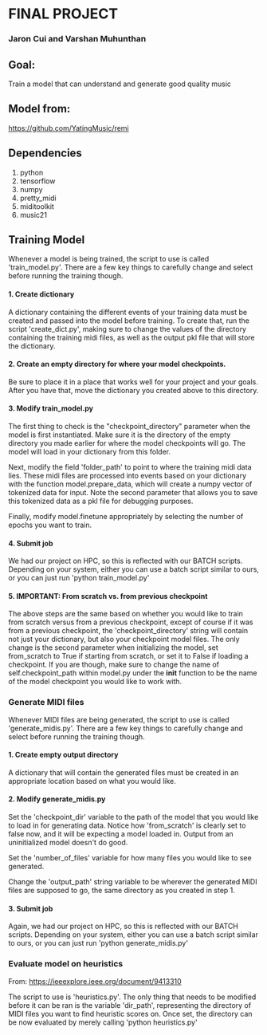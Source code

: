 # FINAL PROJECT
### Jaron Cui and Varshan Muhunthan

## Goal:
Train a model that can understand and generate good quality music

## Model from:
https://github.com/YatingMusic/remi

## Dependencies
1. python
2. tensorflow
3. numpy
4. pretty_midi
5. miditoolkit
6. music21
## Training Model

Whenever a model is being trained, the script to use is called 'train_model.py'. There are a few key things to carefully change and select before running the training though.

#### 1. Create dictionary
A dictionary containing the different events of your training data must be created and passed into the model before training. To create that, run the script 'create_dict.py', making sure to change the values of the directory containing the training midi files, as well as the output pkl file that will store the dictionary. 

#### 2. Create an empty directory for where your model checkpoints.
Be sure to place it in a place that works well for your project and your goals. After you have that, move the dictionary you created above to this directory. 

#### 3. Modify train_model.py
The first thing to check is the "checkpoint_directory" parameter when the model is first instantiated. Make sure it is the directory of the empty directory you made earlier for where the model checkpoints will go. The model will load in your dictionary from this folder. 

Next, modify the field 'folder_path' to point to where the training midi data lies. These midi files are processed into events based on your dictionary with the function model.prepare_data, which will create a numpy vector of tokenized data for input. Note the second parameter that allows you to save this tokenized data as a pkl file for debugging purposes.

Finally, modify model.finetune appropriately by selecting the number of epochs you want to train.

#### 4. Submit job
We had our project on HPC, so this is reflected with our BATCH scripts. Depending on your system, either you can use a batch script similar to ours, or you can just run 'python train_model.py'

#### 5. IMPORTANT: From scratch vs. from previous checkpoint
The above steps are the same based on whether you would like to train from scratch versus from a previous checkpoint, except of course if it was from a previous checkpoint, the 'checkpoint_directory' string will contain not just your dictionary, but also your checkpoint model files. The only change is the second parameter when initializing the model, set from_scratch to True if starting from scratch, or set it to False if loading a checkpoint. If you are though, make sure to change the name of self.checkpoint_path within model.py under the __init__ function to be the name of the model checkpoint you would like to work with.

### Generate MIDI files
Whenever MIDI files are being generated, the script to use is called 'generate_midis.py'. There are a few key things to carefully change and select before running the training though.

#### 1. Create empty output directory
A dictionary that will contain the generated files must be created in an appropriate location based on what you would like.

#### 2. Modify generate_midis.py
Set the 'checkpoint_dir' variable to the path of the model that you would like to load in for generating data. Notice how 'from_scratch' is clearly set to false now, and it will be expecting a model loaded in. Output from an uninitialized model doesn't do good. 

Set the 'number_of_files' variable for how many files you would like to see generated. 

Change the 'output_path' string variable to be wherever the generated MIDI files are supposed to go, the same directory as you created in step 1. 

#### 3. Submit job
Again, we had our project on HPC, so this is reflected with our BATCH scripts. Depending on your system, either you can use a batch script similar to ours, or you can just run 'python generate_midis.py'


### Evaluate model on heuristics
From: https://ieeexplore.ieee.org/document/9413310

The script to use is 'heuristics.py'. The only thing that needs to be modified before it can be ran is the variable 'dir_path', representing the directory of MIDI files you want to find heuristic scores on. Once set, the directory can be now evaluated by merely calling 'python heuristics.py' 

